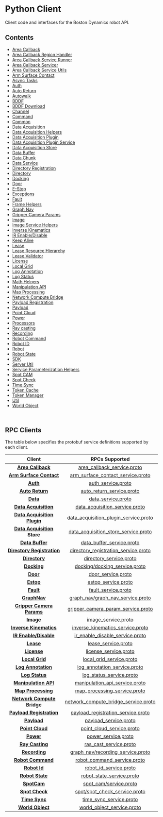 <!--
Copyright (c) 2023 Boston Dynamics, Inc.  All rights reserved.

Downloading, reproducing, distributing or otherwise using the SDK Software
is subject to the terms and conditions of the Boston Dynamics Software
Development Kit License (20191101-BDSDK-SL).
-->

# Python Client

Client code and interfaces for the Boston Dynamics robot API.

## Contents

- [Area Callback](area_callback)
- [Area Callback Region Handler](area_callback_region_handler_base)
- [Area Callback Service Runner](area_callback_service_runner)
- [Area Callback Servicer](area_callback_service_servicer)
- [Area Callback Service Utils](area_callback_service_utils)
- [Arm Surface Contact](arm_surface_contact)
- [Async Tasks](async_tasks)
- [Auth](auth)
- [Auto Return](auto_return)
- [Autowalk](autowalk)
- [BDDF](bddf)
- [BDDF Download](bddf_download)
- [Channel](channel)
- [Command ](command_line)
- [Common](common)
- [Data Acquisition](data_acquisition)
- [Data Acquisition Helpers](data_acquisition_helpers)
- [Data Acquisition Plugin](data_acquisition_plugin)
- [Data Acquisition Plugin Service](data_acquisition_plugin_service)
- [Data Acquisition Store](data_acquisition_store)
- [Data Buffer](data_buffer)
- [Data Chunk](data_chunk)
- [Data Service](data_service)
- [Directory Registration](directory_registration)
- [Directory](directory)
- [Docking](docking)
- [Door](door)
- [E-Stop](estop)
- [Exceptions](exceptions)
- [Fault](fault)
- [Frame Helpers](frame_helpers)
- [Graph Nav](graph_nav)
- [Gripper Camera Params](gripper_camera_param)
- [Image](image)
- [Image Service Helpers](image_service_helpers)
- [Inverse Kinematics](inverse_kinematics)
- [IR Enable/Disable](ir_enable_disable)
- [Keep Alive](keepalive)
- [Lease](lease)
- [Lease Resource Hierarchy](lease_resource_hierarchy)
- [Lease Validator](lease_validator)
- [License](license)
- [Local Grid](local_grid)
- [Log Annotation](log_annotation)
- [Log Status](log_status)
- [Math Helpers](math_helpers)
- [Manipulation API](manipulation_api_client)
- [Map Processing](map_processing)
- [Network Compute Bridge](network_compute_bridge_client)
- [Payload Registration](payload_registration)
- [Payload](payload)
- [Point Cloud](point_cloud)
- [Power](power)
- [Processors](processors)
- [Ray casting](ray_cast)
- [Recording](recording)
- [Robot Command](robot_command)
- [Robot ID](robot_id)
- [Robot](robot)
- [Robot State](robot_state)
- [SDK](sdk)
- [Server Util](server_util)
- [Service Parameterization Helpers](service_customization_helpers)
- [Spot CAM](spot_cam/README)
- [Spot Check](spot_check)
- [Time Sync](time_sync)
- [Token Cache](token_cache)
- [Token Manager](token_manager)
- [Util](util)
- [World Object](world_object)

<p>&nbsp;</p>

## RPC Clients

The table below specifies the protobuf service definitions supported by each client.

|                              Client                              |                                                 RPCs Supported                                                  |
| :--------------------------------------------------------------: | :-------------------------------------------------------------------------------------------------------------: |
|             [**Area Callback**](./area_callback.py)              |      [area_callback_service.proto](../../../../../protos/bosdyn/api/graph_nav/area_callback_service.proto)      |
|       [**Arm Surface Contact**](./arm_surface_contact.py)        |     [arm_surface_contact_service.proto](../../../../../protos/bosdyn/api/arm_surface_contact_service.proto)     |
|                      [**Auth**](./auth.py)                       |                    [auth_service.proto](../../../../../protos/bosdyn/api/auth_service.proto)                    |
|               [**Auto Return**](./auto_return.py)                |       [auto_return_service.proto](../../../../../protos/bosdyn/api/auto_return/auto_return_service.proto)       |
|                  [**Data**](./data_service.py)                   |                    [data_service.proto](../../../../../protos/bosdyn/api/data_service.proto)                    |
|          [**Data Acquisition**](./data_acquisition.py)           |        [data_acquisition_service.proto](../../../../../protos/bosdyn/api/data_acquisition_service.proto)        |
|   [**Data Acquisition Plugin**](./data_acquisition_plugin.py)    | [data_acquisition_plugin_service.proto](../../../../../protos/bosdyn/api/data_acquisition_plugin_service.proto) |
|    [**Data Acquisition Store**](./data_acquisition_store.py)     |  [data_acquisition_store_service.proto](../../../../../protos/bosdyn/api/data_acquisition_store_service.proto)  |
|               [**Data Buffer**](./data_buffer.py)                |             [data_buffer_service.proto](../../../../../protos/bosdyn/api/data_buffer_service.proto)             |
|    [**Directory Registration**](./directory_registration.py)     |  [directory_registration_service.proto](../../../../../protos/bosdyn/api/directory_registration_service.proto)  |
|                 [**Directory**](./directory.py)                  |               [directory_service.proto](../../../../../protos/bosdyn/api/directory_service.proto)               |
|                   [**Docking**](./docking.py)                    |         [docking/docking_service.proto](../../../../../protos/bosdyn/api/docking/docking_service.proto)         |
|                      [**Door**](./door.py)                       |                 [door_service.proto](../../../../../protos/bosdyn/api/spot/door_service.proto)                  |
|                     [**Estop**](./estop.py)                      |                   [estop_service.proto](../../../../../protos/bosdyn/api/estop_service.proto)                   |
|                     [**Fault**](./fault.py)                      |                   [fault_service.proto](../../../../../protos/bosdyn/api/fault_service.proto)                   |
|                  [**GraphNav**](./graph_nav.py)                  |     [graph_nav/graph_nav_service.proto](../../../../../protos/bosdyn/api/graph_nav/graph_nav_service.proto)     |
|      [**Gripper Camera Params**](./gripper_camera_param.py)      |    [gripper_camera_param_service.proto](../../../../../protos/bosdyn/api/gripper_camera_param_service.proto)    |
|                     [**Image**](./image.py)                      |                   [image_service.proto](../../../../../protos/bosdyn/api/image_service.proto)                   |
|         [**Inverse Kinematics**](inverse_kinematics.py)          |   [inverse_kinematics_service.proto](../../../../../protos/bosdyn/api/spot/inverse_kinematics_service.proto)    |
|         [**IR Enable/Disable**](./ir_enable_disable.py)          |       [ir_enable_disable_service.proto](../../../../../protos/bosdyn/api/ir_enable_disable_service.proto)       |
|                     [**Lease**](./lease.py)                      |                   [lease_service.proto](../../../../../protos/bosdyn/api/lease_service.proto)                   |
|                   [**License**](./license.py)                    |                 [license_service.proto](../../../../../protos/bosdyn/api/license_service.proto)                 |
|                [**Local Grid**](./local_grid.py)                 |              [local_grid_service.proto](../../../../../protos/bosdyn/api/local_grid_service.proto)              |
|            [**Log Annotation**](./log_annotation.py)             |          [log_annotation_service.proto](../../../../../protos/bosdyn/api/log_annotation_service.proto)          |
|                [**Log Status**](./log_status.py)                 |        [log_status_service.proto](../../../../../protos/bosdyn/api/log_status/log_status_service.proto)         |
|       [**Manipulation API**](./manipulation_api_client.py)       |        [manipulation_api_service.proto](../../../../../protos/bosdyn/api/manipulation_api_service.proto)        |
|            [**Map Processing**](./map_processing.py)             |     [map_processing_service.proto](../../../../../protos/bosdyn/api/graph_nav/map_processing_service.proto)     |
| [**Network Compute Bridge**](./network_compute_bridge_client.py) |  [network_compute_bridge_service.proto](../../../../../protos/bosdyn/api/network_compute_bridge_service.proto)  |
|      [**Payload Registration**](./payload_registration.py)       |    [payload_registration_service.proto](../../../../../protos/bosdyn/api/payload_registration_service.proto)    |
|                   [**Payload**](./payload.py)                    |                 [payload_service.proto](../../../../../protos/bosdyn/api/payload_service.proto)                 |
|               [**Point Cloud**](./point_cloud.py)                |             [point_cloud_service.proto](../../../../../protos/bosdyn/api/point_cloud_service.proto)             |
|                     [**Power**](./power.py)                      |                   [power_service.proto](../../../../../protos/bosdyn/api/power_service.proto)                   |
|                 [**Ray Casting**](./ray_cast.py)                 |                [ras_cast_service.proto](../../../../../protos/bosdyn/api/ray_cast_service.proto)                |
|                 [**Recording**](./recording.py)                  |     [graph_nav/recording_service.proto](../../../../../protos/bosdyn/api/graph_nav/recording_service.proto)     |
|             [**Robot Command**](./robot_command.py)              |           [robot_command_service.proto](../../../../../protos/bosdyn/api/robot_command_service.proto)           |
|                  [**Robot Id**](./robot_id.py)                   |                [robot_id_service.proto](../../../../../protos/bosdyn/api/robot_id_service.proto)                |
|               [**Robot State**](./robot_state.py)                |             [robot_state_service.proto](../../../../../protos/bosdyn/api/robot_state_service.proto)             |
|               [**SpotCam**](./spot_cam/README.py)                |                [spot_cam/service.proto](../../../../../protos/bosdyn/api/spot_cam/service.proto)                |
|                [**Spot Check**](./spot_check.py)                 |         [spot/spot_check_service.proto](../../../../../protos/bosdyn/api/spot/spot_check_service.proto)         |
|                 [**Time Sync**](./time_sync.py)                  |               [time_sync_service.proto](../../../../../protos/bosdyn/api/time_sync_service.proto)               |
|              [**World Object**](./world_object.py)               |            [world_object_service.proto](../../../../../protos/bosdyn/api/world_object_service.proto)            |
